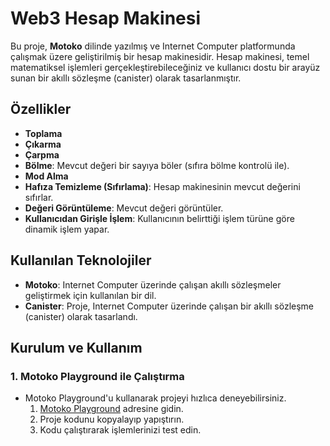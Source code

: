 # Web3 Hesap Makinesi

Bu proje, **Motoko** dilinde yazılmış ve Internet Computer platformunda çalışmak üzere geliştirilmiş bir hesap makinesidir. Hesap makinesi, temel matematiksel işlemleri gerçekleştirebileceğiniz ve kullanıcı dostu bir arayüz sunan bir akıllı sözleşme (canister) olarak tasarlanmıştır.

## Özellikler

- **Toplama**
- **Çıkarma**
- **Çarpma**
- **Bölme**: Mevcut değeri bir sayıya böler (sıfıra bölme kontrolü ile).
- **Mod Alma**
- **Hafıza Temizleme (Sıfırlama)**: Hesap makinesinin mevcut değerini sıfırlar.
- **Değeri Görüntüleme**: Mevcut değeri görüntüler.
- **Kullanıcıdan Girişle İşlem**: Kullanıcının belirttiği işlem türüne göre dinamik işlem yapar.

## Kullanılan Teknolojiler

- **Motoko**: Internet Computer üzerinde çalışan akıllı sözleşmeler geliştirmek için kullanılan bir dil.
- **Canister**: Proje, Internet Computer üzerinde çalışan bir akıllı sözleşme (canister) olarak tasarlandı.

## Kurulum ve Kullanım

### 1. **Motoko Playground ile Çalıştırma**
- Motoko Playground'u kullanarak projeyi hızlıca deneyebilirsiniz.
  1. [Motoko Playground](https://m7sm4-2iaaa-aaaab-qabra-cai.raw.ic0.app/) adresine gidin.
  2. Proje kodunu kopyalayıp yapıştırın.
  3. Kodu çalıştırarak işlemlerinizi test edin.